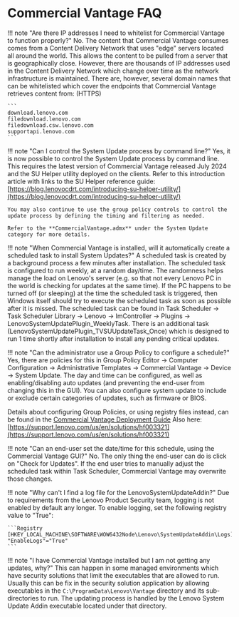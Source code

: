 # Commercial Vantage FAQ

!!! note "Are there IP addresses I need to whitelist for Commercial Vantage to function properly?"
    No. The content that Commercial Vantage consumes comes from a Content Delivery Network that uses "edge" servers located all around the world. This allows the content to be pulled from a server that is geographically close. However, there are thousands of IP addresses used in the Content Delivery Network which change over time as the network infrastructure is maintained. There are, however, several domain names that can be whitelisted which cover the endpoints that Commercial Vantage retrieves content from: (HTTPS)

    ```
    download.lenovo.com
    filedownload.lenovo.com
    filedownload.csw.lenovo.com
    supportapi.lenovo.com
    ```

!!! note "Can I control the System Update process by command line?"
    Yes, it is now possible to control the System Update process by command line. This requires the latest version of Commercial Vantage released July 2024 and the SU Helper utility deployed on the clients.  Refer to this introduction article with links to the SU Helper reference guide:  [https://blog.lenovocdrt.com/introducing-su-helper-utility/](https://blog.lenovocdrt.com/introducing-su-helper-utility/)

    You may also continue to use the group policy controls to control the update process by defining the timing and filtering as needed.

    Refer to the **CommercialVantage.admx** under the System Update category for more details.

!!! note "When Commercial Vantage is installed, will it automatically create a scheduled task to install System Updates?"
    A scheduled task is created by a background process a few minutes after installation.  The scheduled task is configured to run weekly, at a random day/time.  The randomness helps manage the load on Lenovo's server (e.g. so that not every Lenovo PC in the world is checking for updates at the same time).  If the PC happens to be turned off (or sleeping) at the time the scheduled task is triggered, then Windows itself should try to execute the scheduled task as soon as possible after it is missed.  The scheduled task can be found in Task Scheduler -> Task Scheduler Library -> Lenovo -> ImController -> Plugins -> LenovoSystemUpdatePlugin_WeeklyTask.  There is an additional task (LenovoSystemUpdatePlugin_TVSUUpdateTask_Once) which is designed to run 1 time shortly after installation to install any pending critical updates.
 </details>

!!! note "Can the administrator use a Group Policy to configure a schedule?"
    Yes, there are policies for this in Group Policy Editor -> Computer Configuration -> Administrative Templates -> Commercial Vantage -> Device -> System Update.  The day and time can be configured, as well as enabling/disabling auto updates (and preventing the end-user from changing this in the GUI).  You can also configure system update to include or exclude certain categories of updates, such as firmware or BIOS.

 Details about configuring Group Policies, or using registry files instead, can be found in the [Commercial Vantage Deployment Guide](https://docs.lenovocdrt.com/guides/cv/commercial_vantage)  Also here:  [https://support.lenovo.com/us/en/solutions/hf003321](https://support.lenovo.com/us/en/solutions/hf003321)

!!! note "Can an end-user set the date/time for this schedule, using the Commercial Vantage GUI?"
    No.  The only thing the end-user can do is click on "Check for Updates".  If the end user tries to manually adjust the scheduled task within Task Scheduler, Commercial Vantage may overwrite those changes.

!!! note "Why can't I find a log file for the LenovoSystemUpdateAddin?"
    Due to requirements from the Lenovo Product Security team, logging is not enabled by default any longer.  To enable logging, set the following registry value to "True":

    ```Registry
    [HKEY_LOCAL_MACHINE\SOFTWARE\WOW6432Node\Lenovo\SystemUpdateAddin\Logs]
    "EnableLogs"="True"
    ```

!!! note "I have Commercial Vantage installed but I am not getting any updates, why?"
    This can happen in some managed environments which have security solutions that limit the executables that are allowed to run. Usually this can be fix in the security solution application by allowing executables in the ```C:\ProgramData\Lenovo\Vantage``` directory and its sub-directories to run. The updating process is handled by the Lenovo System Update Addin executable located under that directory.
